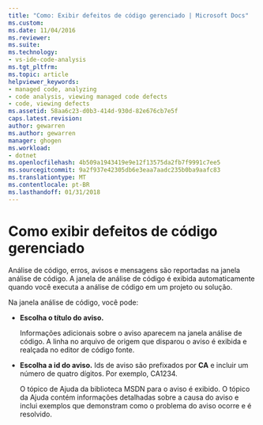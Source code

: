 ```yaml
---
title: "Como: Exibir defeitos de código gerenciado | Microsoft Docs"
ms.custom: 
ms.date: 11/04/2016
ms.reviewer: 
ms.suite: 
ms.technology:
- vs-ide-code-analysis
ms.tgt_pltfrm: 
ms.topic: article
helpviewer_keywords:
- managed code, analyzing
- code analysis, viewing managed code defects
- code, viewing defects
ms.assetid: 58aa6c23-d0b3-414d-930d-82e676cb7e5f
caps.latest.revision: 
author: gewarren
ms.author: gewarren
manager: ghogen
ms.workload:
- dotnet
ms.openlocfilehash: 4b509a1943419e9e12f13575da2fb7f9991c7ee5
ms.sourcegitcommit: 9a2f937e42305db6e3eaa7aadc235b0ba9aafc83
ms.translationtype: MT
ms.contentlocale: pt-BR
ms.lasthandoff: 01/31/2018
---
```

# <a name="how-to-view-managed-code-defects"></a>Como exibir defeitos de código gerenciado
Análise de código, erros, avisos e mensagens são reportadas na janela análise de código. A janela de análise de código é exibida automaticamente quando você executa a análise de código em um projeto ou solução.  
  
 Na janela análise de código, você pode:  
  
-   **Escolha o título do aviso.**  
  
     Informações adicionais sobre o aviso aparecem na janela análise de código. A linha no arquivo de origem que disparou o aviso é exibida e realçada no editor de código fonte.  
  
-   **Escolha a id do aviso.** Ids de aviso são prefixados por **CA** e incluir um número de quatro dígitos. Por exemplo, CA1234.  
  
     O tópico de Ajuda da biblioteca MSDN para o aviso é exibido. O tópico da Ajuda contém informações detalhadas sobre a causa do aviso e inclui exemplos que demonstram como o problema do aviso ocorre e é resolvido.